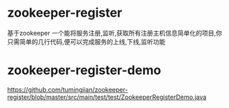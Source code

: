 # zookeeper-register
基于zookeeper 一个能将服务注册,监听,获取所有注册主机信息简单化的项目,你只需简单的几行代码,便可以完成服务的上线,下线,监听功能

# zookeeper-register-demo

https://github.com/tumingjian/zookeeper-register/blob/master/src/main/test/test/ZookeeperRegisterDemo.java


